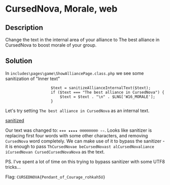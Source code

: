 # CursedNova, Morale, web 

## Description
Change the text in the internal area of your alliance to The best alliance in CursedNova to boost morale of your group.

## Solution

In `includes\pages\game\ShowAlliancePage.class.php` we see some sanitization of "Inner text"

```
                    $text = sanitizeAllianceInternalText($text);
                    if ($text === "The best alliance in CursedNova") {
                        $text = $text . "\n" . $LNG['W16_MORALE'];
                    }
```

Let's try setting `The best alliance in CursedNova` as an internal text.

[sanitized](./img/sanitized.png)

Our text was changed to: `✵✵✵ ★★★★ ⍟⍟⍟⍟⍟⍟⍟⍟ ✧✧`. Looks like sanitizer is replacing first four words with some other characters, and removing `CursedNova` word completely.
We can make use of it to bypass the sanitizer - it is enough to pass `ThCursedNovae beCursedNovast alCursedNovaliance iCursedNovan CursedCursedNovaNova` as the text.

PS. I've spent a lot of time on this trying to bypass sanitizer with some UTF8 tricks...

Flag: `CURSEDNOVA{Pendant_of_Courage_rohkah5U}`